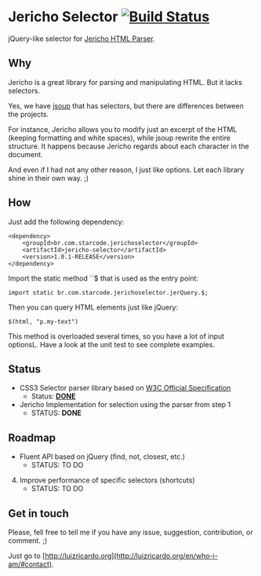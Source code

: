 Jericho Selector  [![Build Status](https://travis-ci.org/utluiz/parCSSer.svg?branch=master)](https://travis-ci.org/utluiz/jericho-selector)
================

jQuery-like selector for [Jericho HTML Parser][1].

## Why

Jericho is a great library for parsing and manipulating HTML. But it lacks selectors.

Yes, we have [jsoup][2] that has selectors, but there are differences between the projects.

For instance, Jericho allows you to modify just an excerpt of the HTML (keeping formatting and white spaces), while jsoup rewrite the entire structure. It happens because Jericho regards about each character in the document.

And even if I had not any other reason, I just like options. Let each library shine in their own way. ;)

## How 

Just add the following dependency:

	<dependency>
		<groupId>br.com.starcode.jerichoselector</groupId>
		<artifactId>jericho-selector</artifactId>
		<version>1.0.1-RELEASE</version>
	</dependency>
	
Import the static method ``$ that is used as the entry point:

	import static br.com.starcode.jerichoselector.jerQuery.$;
	
Then you can query HTML elements just like jQuery:

	$(html, "p.my-text")
	
This method is overloaded several times, so you have a lot of input optionsL. Have a look at the unit test to see complete examples.

## Status

- CSS3 Selector parser library based on [W3C Official Specification][3]
	- Status: [**DONE**](https://github.com/utluiz/parCSSer)
- Jericho Implementation for selection using the parser from step 1
    - STATUS: **DONE**
    
## Roadmap

- Fluent API based on jQuery (find, not, closest, etc.)
    - STATUS: TO DO
4. Improve performance of specific selectors (shortcuts)
    - STATUS: TO DO
    
## Get in touch

Please, fell free to tell me if you have any issue, suggestion, contribution, or comment. ;)

Just go to [http://luizricardo.org](http://luizricardo.org/en/who-i-am/#contact).

  [1]: http://jericho.htmlparser.net
  [2]: http://jsoup.org/
  [3]: http://www.w3.org/TR/css3-selectors/